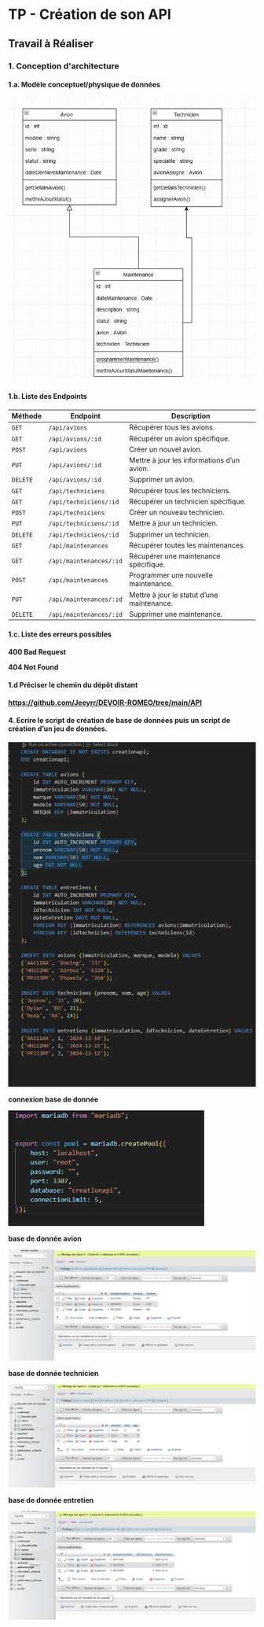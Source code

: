 # TP - Création de son API



## Travail à Réaliser

### 1. Conception d'architecture

#### 1.a. Modèle conceptuel/physique de données

![Texte alternatif](diagramme.png)

#### 1.b. Liste des Endpoints

| **Méthode**           | **Endpoint**                      | **Description**                                 |
|-----------------------|-----------------------------------|-------------------------------------------------|
| `GET`                 | `/api/avions`                     | Récupérer tous les avions.                      |
| `GET`                 | `/api/avions/:id`                 | Récupérer un avion spécifique.                  |
| `POST`                | `/api/avions`                     | Créer un nouvel avion.                          |
| `PUT`                 | `/api/avions/:id`                 | Mettre à jour les informations d’un avion.      |
| `DELETE`              | `/api/avions/:id`                 | Supprimer un avion.                             |
| `GET`                 | `/api/techniciens`                | Récupérer tous les techniciens.                 |
| `GET`                 | `/api/techniciens/:id`            | Récupérer un technicien spécifique.             |
| `POST`                | `/api/techniciens`                | Créer un nouveau technicien.                    |
| `PUT`                 | `/api/techniciens/:id`            | Mettre à jour un technicien.                    |
| `DELETE`              | `/api/techniciens/:id`            | Supprimer un technicien.                        |
| `GET`                 | `/api/maintenances`               | Récupérer toutes les maintenances.              |
| `GET`                 | `/api/maintenances/:id`           | Récupérer une maintenance spécifique.           |
| `POST`                | `/api/maintenances`               | Programmer une nouvelle maintenance.            |
| `PUT`                 | `/api/maintenances/:id`           | Mettre à jour le statut d’une maintenance.      |
| `DELETE`              | `/api/maintenances/:id`           | Supprimer une maintenance.                      |

#### 1.c. Liste des erreurs possibles

**400 Bad Request**

**404 Not Found**

#### 1.d Préciser le chemin du dépôt distant 

**https://github.com/Jeeyrr/DEVOIR-ROMEO/tree/main/API**

#### 4. Ecrire le script de création de base de données puis un script de création d’un jeu de données.

![](prog.png)

**connexion base de donnée**

![](connect.png)

**base de donnée avion**

![alt text](avion.png)

**base de donnée technicien**

![alt text](technicien.png)

**base de donnée entretien**

![alt text](entretien.png)









